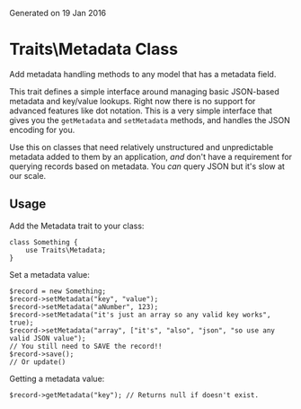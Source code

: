 Generated on 19 Jan 2016

Traits\Metadata Class
=====================

Add metadata handling methods to any model that has a metadata field.

This trait defines a simple interface around managing basic JSON-based 
metadata and key/value lookups. Right now there is no support for advanced 
features like dot notation. This is a very simple interface that gives you 
the `getMetadata` and `setMetadata` methods, and handles the JSON encoding 
for you.

Use this on classes that need relatively unstructured and unpredictable 
metadata added to them by an application, _and_ don't have a requirement for 
querying records based on metadata. You _can_ query JSON but it's slow at 
our scale.

Usage
-----

Add the Metadata trait to your class:

    class Something {
        use Traits\Metadata;
    }

Set a metadata value:

    $record = new Something;
    $record->setMetadata("key", "value");
    $record->setMetadata("aNumber", 123);
    $record->setMetadata("it's just an array so any valid key works", true);
    $record->setMetadata("array", ["it's", "also", "json", "so use any valid JSON value");
    // You still need to SAVE the record!!
    $record->save();
    // Or update()

Getting a metadata value:

    $record->getMetadata("key"); // Returns null if doesn't exist.

 